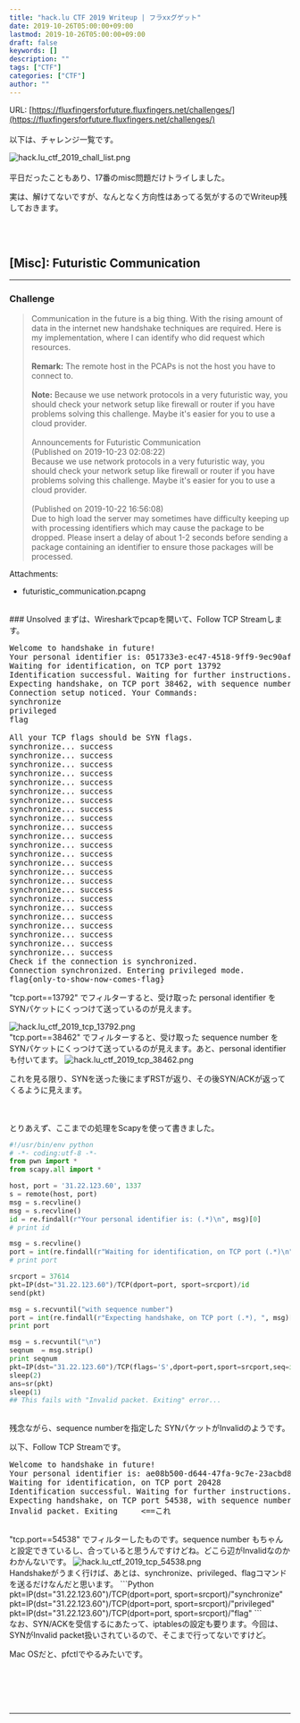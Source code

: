 ```yaml
---
title: "hack.lu CTF 2019 Writeup | フラxxグゲット"
date: 2019-10-26T05:00:00+09:00
lastmod: 2019-10-26T05:00:00+09:00
draft: false
keywords: []
description: ""
tags: ["CTF"]
categories: ["CTF"]
author: ""
---
```

URL: [https://fluxfingersforfuture.fluxfingers.net/challenges/](https://fluxfingersforfuture.fluxfingers.net/challenges/)
<br /><br />
以下は、チャレンジ一覧です。

<img src="https://captureamerica.github.io/writeups/img/hack.lu_ctf_2019_chall_list.png" alt="hack.lu_ctf_2019_chall_list.png">
<br /><br />
平日だったこともあり、17番のmisc問題だけトライしました。

実は、解けてないですが、なんとなく方向性はあってる気がするのでWriteup残しておきます。


<br /><br />
## [Misc]: Futuristic Communication
- - -
### Challenge
> Communication in the future is a big thing. With the rising amount of data in the internet new handshake techniques are required. Here is my implementation, where I can identify who did request which resources.
<br /><br />
<b>Remark:</b> The remote host in the PCAPs is not the host you have to connect to.
<br /><br />
<b>Note:</b> Because we use network protocols in a very futuristic way, you should check your network setup like firewall or router if you have problems solving this challenge. Maybe it's easier for you to use a cloud provider.
<br /><br />
Announcements for Futuristic Communication<br />
(Published on 2019-10-23 02:08:22)<br />
Because we use network protocols in a very futuristic way, you should check your network setup like firewall or router if you have problems solving this challenge. Maybe it's easier for you to use a cloud provider.
<br /><br />
(Published on 2019-10-22 16:56:08)<br />
Due to high load the server may sometimes have difficulty keeping up with processing identifiers which may cause the package to be dropped. Please insert a delay of about 1-2 seconds before sending a package containing an identifier to ensure those packages will be processed.


Attachments:

- futuristic_communication.pcapng

<br />
### Unsolved
まずは、Wiresharkでpcapを開いて、Follow TCP Streamします。

<pre>
Welcome to handshake in future!
Your personal identifier is: 051733e3-ec47-4518-9ff9-9ec90af9b27b
Waiting for identification, on TCP port 13792
Identification successful. Waiting for further instructions.
Expecting handshake, on TCP port 38462, with sequence number 2339380618
Connection setup noticed. Your Commands:
synchronize
privileged
flag

All your TCP flags should be SYN flags.
synchronize... success
synchronize... success
synchronize... success
synchronize... success
synchronize... success
synchronize... success
synchronize... success
synchronize... success
synchronize... success
synchronize... success
synchronize... success
synchronize... success
synchronize... success
synchronize... success
synchronize... success
synchronize... success
synchronize... success
synchronize... success
synchronize... success
synchronize... success
synchronize... success
synchronize... success
synchronize... success
synchronize... success
Check if the connection is synchronized.
Connection synchronized. Entering privileged mode.
flag{only-to-show-now-comes-flag}
</pre>


"tcp.port==13792" でフィルターすると、受け取った personal identifier を SYNパケットにくっつけて送っているのが見えます。

<img src="https://captureamerica.github.io/writeups/img/hack.lu_ctf_2019_tcp_13792.png" alt="hack.lu_ctf_2019_tcp_13792.png">


<br />
"tcp.port==38462" でフィルターすると、受け取った sequence number をSYNパケットにくっつけて送っているのが見えます。あと、personal identifier も付いてます。

<img src="https://captureamerica.github.io/writeups/img/hack.lu_ctf_2019_tcp_38462.png" alt="hack.lu_ctf_2019_tcp_38462.png">

これを見る限り、SYNを送った後にまずRSTが返り、その後SYN/ACKが返ってくるように見えます。



<br /><br />
とりあえず、ここまでの処理をScapyを使って書きました。

```Python
#!/usr/bin/env python
# -*- coding:utf-8 -*-
from pwn import *
from scapy.all import *

host, port = '31.22.123.60', 1337
s = remote(host, port)
msg = s.recvline()
msg = s.recvline()
id = re.findall(r"Your personal identifier is: (.*)\n", msg)[0]
# print id

msg = s.recvline()
port = int(re.findall(r"Waiting for identification, on TCP port (.*)\n", msg)[0])
# print port

srcport = 37614
pkt=IP(dst="31.22.123.60")/TCP(dport=port, sport=srcport)/id
send(pkt)

msg = s.recvuntil("with sequence number")
port = int(re.findall(r"Expecting handshake, on TCP port (.*), ", msg)[0])
print port

msg = s.recvuntil("\n")
seqnum  = msg.strip()
print seqnum
pkt=IP(dst="31.22.123.60")/TCP(flags='S',dport=port,sport=srcport,seq=int(seqnum))
sleep(2)
ans=sr(pkt)
sleep(1)
## This fails with "Invalid packet. Exiting" error...

```

<br />
残念ながら、sequence numberを指定した SYNパケットがInvalidのようです。

以下、Follow TCP Streamです。
<pre>
Welcome to handshake in future!
Your personal identifier is: ae08b500-d644-47fa-9c7e-23acbd82d00f
Waiting for identification, on TCP port 20428
Identification successful. Waiting for further instructions.
Expecting handshake, on TCP port 54538, with sequence number 728714096
Invalid packet. Exiting     <==これ
</pre>

<br />
"tcp.port==54538" でフィルターしたものです。sequence number もちゃんと設定できているし、合っていると思うんですけどね。どこら辺がInvalidなのかわかんないです。

<img src="https://captureamerica.github.io/writeups/img/hack.lu_ctf_2019_tcp_54538.png" alt="hack.lu_ctf_2019_tcp_54538.png">


<br />
Handshakeがうまく行けば、あとは、synchronize、privileged、flagコマンドを送るだけなんだと思います。
```Python
pkt=IP(dst="31.22.123.60")/TCP(dport=port, sport=srcport)/"synchronize"
pkt=IP(dst="31.22.123.60")/TCP(dport=port, sport=srcport)/"privileged"
pkt=IP(dst="31.22.123.60")/TCP(dport=port, sport=srcport)/"flag"
```

<br />
なお、SYN/ACKを受信するにあたって、iptablesの設定も要ります。今回は、SYNがInvalid packet扱いされているので、そこまで行ってないですけど。

Mac OSだと、pfctlでやるみたいです。




<br /><br />
<br /><br />
- - -
<br /><br />
<br /><br />
